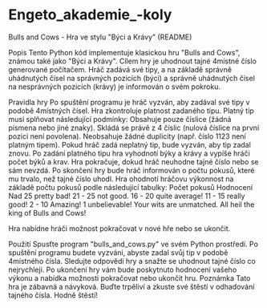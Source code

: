 # Engeto_akademie_-koly

Bulls and Cows - Hra ve stylu "Býci a Krávy" (README)

Popis
Tento Python kód implementuje klasickou hru "Bulls and Cows", známou také jako "Býci a Krávy". Cílem hry je uhodnout tajné 4místné číslo generované počítačem. 
Hráč zadává své tipy, a na základě správně uhádnutých čísel na správných pozicích (býci) a správně uhádnutých čísel na nesprávných pozicích (krávy) je informován o svém pokroku.

Pravidla hry
Po spuštění programu je hráč vyzván, aby zadával své tipy v podobě 4místných čísel.
Hra zkontroluje platnost zadaného tipu. Platný tip musí splňovat následující podmínky:
Obsahuje pouze číslice (žádná písmena nebo jiné znaky).
Skládá se právě z 4 číslic (nulová číslice na první pozici není povolena).
Neobsahuje žádné duplicity (např. číslo 1123 není platným tipem).
Pokud hráč zadá neplatný tip, bude vyzván, aby tip zadal znovu.
Po zadání platného tipu hra vyhodnotí býky a krávy a vypíše hráči počet býků a krav.
Hra pokračuje, dokud hráč neuhodne tajné číslo nebo se sám nevzdá.
Po skončení hry bude hráč informován o počtu pokusů, které mu trvalo, než tajné číslo uhodl.
Hra ohodnotí hráčovu výkonnost na základě počtu pokusů podle následující tabulky:
Počet pokusů	Hodnocení
Nad 25	pretty bad!
21 - 25	not good.
16 - 20	quite average!
11 - 15	really good!
2 - 10	Amazing!
1	unbelievable! Your wits are unmatched. All heil the king of Bulls and Cows!

Hra nabídne hráči možnost pokračovat v nové hře nebo se ukončit.

Použití
Spusťte program "bulls_and_cows.py" ve svém Python prostředí.
Po spuštění programu budete vyzváni, abyste zadal svůj tip v podobě 4místného čísla.
Sledujte odpovědi hry a snažte se uhodnout tajné číslo co nejrychleji.
Po ukončení hry vám bude poskytnuto hodnocení vašeho výkonu a nabídka možnosti pokračovat nebo ukončit hru.
Poznámka
Tato hra je zábavná a návyková. Buďte trpěliví a zkuste své štěstí v odhadování tajného čísla. Hodně štěstí!
